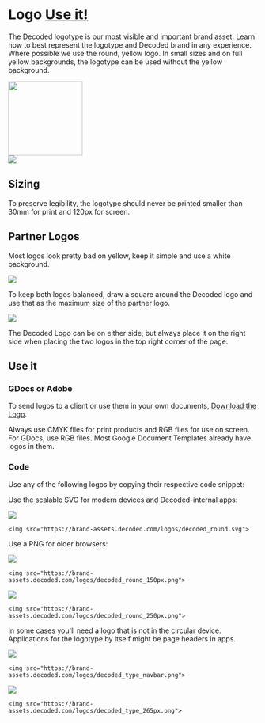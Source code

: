 # Logo [Use it!](#use-it)

The Decoded logotype is our most visible and important brand asset. Learn how to best represent the logotype and Decoded brand in any experience.
Where possible we use the round, yellow logo. In small sizes and on full yellow backgrounds, the logotype can be used without the yellow background.

<div class="example">
  <img src="https://brand-assets.decoded.com/logos/decoded_round.svg" width="150" height="150">
</div>

<div class="example bg-yellow">
  <img src="https://brand-assets.decoded.com/logos/decoded_type_navbar.png" class="margin-top-XL margin-bottom-XL">
</div>

## Sizing

To preserve legibility, the logotype should never be printed smaller than 30mm for print and 120px for screen.

## Partner Logos

Most logos look pretty bad on yellow, keep it simple and use a white background.

<div class="example">
  <img src="https://brand-assets.decoded.com/BrandGuidelines/partner-logos-example.png">
</div>

To keep both logos balanced, draw a square around the Decoded logo and use that as the maximum size of the partner logo.
<div class="example">
  <img src="https://brand-assets.decoded.com/BrandGuidelines/partner-logos-sizing.png">
</div>

The Decoded Logo can be on either side, but always place it on the right side when placing the two logos in the top right corner of the page.


## Use it

### GDocs or Adobe

To send logos to a client or use them in your own documents, [Download the Logo](https://drive.google.com/a/decoded.co/folderview?id=0B7zlrpAcS_XNM3NfU0pCTjRUSmc&usp=sharing).

Always use CMYK files for print products and RGB files for use on screen. For GDocs, use RGB files. Most Google Document Templates already have logos in them.

### Code

Use any of the following logos by copying their respective code snippet:


Use the scalable SVG for modern devices and Decoded-internal apps:

<div class="example">
  <img src="https://brand-assets.decoded.com/logos/decoded_round.svg">
</div>

```
<img src="https://brand-assets.decoded.com/logos/decoded_round.svg">
```

Use a PNG for older browsers:

<div class="example">
  <img src="https://brand-assets.decoded.com/logos/decoded_round_150px.png">
</div>

```
<img src="https://brand-assets.decoded.com/logos/decoded_round_150px.png">
```


<div class="example">
  <img src="https://brand-assets.decoded.com/logos/decoded_round_250px.png">
</div>

```
<img src="https://brand-assets.decoded.com/logos/decoded_round_250px.png">
```

In some cases you'll need a logo that is not in the circular device. Applications for the logotype by itself might be page headers in apps.

<div class="example">
  <img src="https://brand-assets.decoded.com/logos/decoded_type_navbar.png">
</div>

```
<img src="https://brand-assets.decoded.com/logos/decoded_type_navbar.png">
```

<div class="example">
  <img src="https://brand-assets.decoded.com/logos/decoded_type_265px.png">
</div>

```
<img src="https://brand-assets.decoded.com/logos/decoded_type_265px.png">
```
